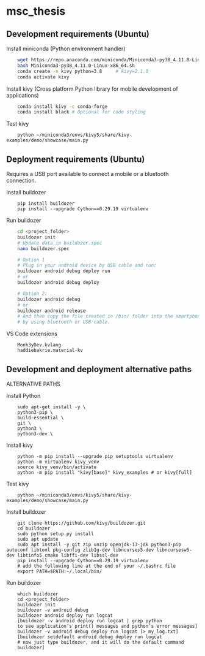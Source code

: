 # msc_thesis

## **Development requirements (Ubuntu)**

Install miniconda (Python environment handler)

```sh
    wget https://repo.anaconda.com/miniconda/Miniconda3-py38_4.11.0-Linux-x86_64.sh
    bash Miniconda3-py38_4.11.0-Linux-x86_64.sh
    conda create -n kivy python=3.8     # kivy=2.1.0
    conda activate kivy
```

Install kivy (Cross platform Python library for mobile development of applications)

```sh
    conda install kivy -c conda-forge
    conda install black # Optional for code styling
```

Test kivy

```
    python ~/miniconda3/envs/kivy5/share/kivy-examples/demo/showcase/main.py
```

## **Deployment requirements (Ubuntu)**

Requires a USB port available to connect a mobile or a bluetooth connection.

Install buildozer

```
    pip install buildozer
    pip install --upgrade Cython==0.29.19 virtualenv
```

Run buildozer

```sh
    cd <project_folder>
    buildozer init
    # Update data in buildozer.spec
    nano buildozer.spec

    # Option 1
    # Plug in your android device by USB cable and run:
    buildozer android debug deploy run
    # or
    buildozer android debug deploy

    # Option 2:
    buildozer android debug
    # or
    buildozer android release
    # And then copy the file created in /bin/ folder into the smartphone
    # by using bluetooth or USB cable.
```

VS Code extensions
```
    Monk3yDev.kvlang
    haddiebakrie.material-kv
```

## **Development and deployment alternative paths**

ALTERNATIVE PATHS

Install Python

```
    sudo apt-get install -y \
    python3-pip \
    build-essential \
    git \
    python3 \
    python3-dev \
```

Install kivy

```
    python -m pip install --upgrade pip setuptools virtualenv
    python -m virtualenv kivy_venv
    source kivy_venv/bin/activate
    python -m pip install "kivy[base]" kivy_examples # or kivy[full]
```

Test kivy

```
    python ~/miniconda3/envs/kivy5/share/kivy-examples/demo/showcase/main.py
```

Install buildozer

```
    git clone https://github.com/kivy/buildozer.git
    cd buildozer
    sudo python setup.py install
    sudo apt update
    sudo apt install -y git zip unzip openjdk-13-jdk python3-pip autoconf libtool pkg-config zlib1g-dev libncurses5-dev libncursesw5-dev libtinfo5 cmake libffi-dev libssl-dev
    pip install --upgrade Cython==0.29.19 virtualenv
    # add the following line at the end of your ~/.bashrc file
    export PATH=$PATH:~/.local/bin/
```

Run buildozer

```
    which buildozer
    cd <project_folder>
    buildozer init
    buildozer -v android debug
    buildozer android deploy run logcat
    [buildozer -v android deploy run logcat | grep python
    to see application’s print() messages and python’s error messages]
    buildozer -v android debug deploy run logcat [> my_log.txt]
    [buildozer setdefault android debug deploy run logcat
    # now just type buildozer, and it will do the default command
    buildozer]
```
